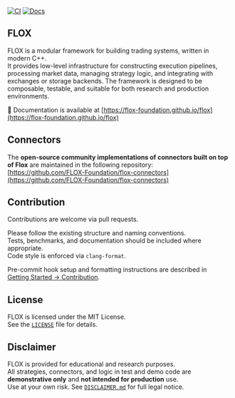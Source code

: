 [![CI](https://github.com/flox-foundation/flox/actions/workflows/ci.yml/badge.svg)](https://github.com/flox-foundation/flox/actions)
[![Docs](https://img.shields.io/badge/docs-site-blue)](https://flox-foundation.github.io/flox)

## FLOX

FLOX is a modular framework for building trading systems, written in modern C++.  
It provides low-level infrastructure for constructing execution pipelines, processing market data, managing strategy logic, and integrating with exchanges or storage backends. The framework is designed to be composable, testable, and suitable for both research and production environments.

📖 Documentation is available at [https://flox-foundation.github.io/flox](https://flox-foundation.github.io/flox)

## Connectors

The **open-source community implementations of connectors built on top of Flox** are maintained in the following repository: [https://github.com/FLOX-Foundation/flox-connectors](https://github.com/FLOX-Foundation/flox-connectors)

## Contribution

Contributions are welcome via pull requests.

Please follow the existing structure and naming conventions.  
Tests, benchmarks, and documentation should be included where appropriate.  
Code style is enforced via `clang-format`.

Pre-commit hook setup and formatting instructions are described in  
[Getting Started → Contribution](https://flox-foundation.github.io/flox/usage/getting_started/).


## License

FLOX is licensed under the MIT License.  
See the [`LICENSE`](./LICENSE) file for details.


## Disclaimer

FLOX is provided for educational and research purposes.  
All strategies, connectors, and logic in test and demo code are **demonstrative only** and **not intended for production** use.  
Use at your own risk. See [`DISCLAIMER.md`](./DISCLAIMER.md) for full legal notice.
